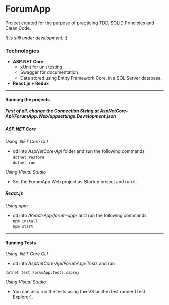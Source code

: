 # ForumApp
Project created for the purpose of practicing TDD, SOLID Principles and Clean Code.

_It is still under development._ :)

### Technologies

* **ASP.NET Core**
    - xUnit for unit testing
    - Swagger for documentation
    - Data stored using Entity Framework Core, in a SQL Server database.
* **React.js + Redux**

---
#### Running the projects

##### First of all, change the Connection String at _AspNetCore-Api/ForumApp.Web/appsettings.Development.json_
##### ASP.NET Core
*Using .NET Core CLI*
- cd into _AspNetCore-Api_ folder and run the following commands  
```dotnet restore```  
```dotnet run```

*Using Visual Studio*
- Set the ForumApp.Web project as Startup project and run it.

##### React.js
*Using npm*
- cd into _/React-App/forum-app/_ and run the following commands  
```npm install```  
```npm start```

---
#### Running Tests

*Using .NET Core CLI*
- cd into _AspNetCore-Api/ForumApp.Tests_ and run

```dotnet test ForumApp.Tests.csproj```

*Using Visual Studio*
- You can also run the tests using the VS built-in test runner (Test Explorer).


